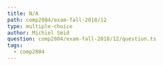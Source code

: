 ```yaml
---
title: N/A
path: comp2804/exam-fall-2018/12
type: multiple-choice
author: Michiel Smid
question: comp2804/exam-fall-2018/12/question.ts
tags:
  - comp2804
---
```

